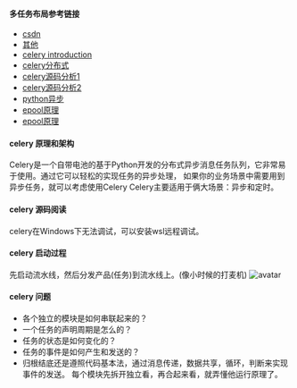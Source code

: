 #### 多任务布局参考链接

* [csdn](https://blog.csdn.net/weixin_39318540/article/details/80473021)
* [其他](https://niubidian.top/blog/show/40/)
* [celery introduction](https://www.fullstackpython.com/celery.html)
* [celery分布式](https://blog.csdn.net/Jmilk/article/details/78945622)
* [celery源码分析1](https://zhangchenchen.github.io/2018/07/03/deep-in-celery/)
* [celery源码分析2](https://liqiang.io/post/celery-source-analysis-worker-start-flow)
* [python异步](https://www.cnblogs.com/earendil/p/7411115.html)
* [epool原理](https://blog.csdn.net/qq_35433716/article/details/85345907)
* [epool原理](https://blog.csdn.net/mango_song/article/details/42643971)
#### celery 原理和架构
Celery是一个自带电池的基于Python开发的分布式异步消息任务队列，它非常易于使用。通过它可以轻松的实现任务的异步处理， 如果你的业务场景中需要用到异步任务，就可以考虑使用Celery
Celery主要适用于俩大场景：异步和定时。  

#### celery 源码阅读
celery在Windows下无法调试，可以安装wsl远程调试。

#### celery 启动过程
先启动流水线，然后分发产品(任务)到流水线上。(像小时候的打麦机)
![avatar](https://s2.ax1x.com/2019/07/31/eYlyDI.png)

#### celery 问题
* 各个独立的模块是如何串联起来的？
* 一个任务的声明周期是怎么的？
* 任务的状态是如何变化的？
* 任务的事件是如何产生和发送的？
* 归根结底还是遵照代码基本法，通过消息传递，数据共享，循环，判断来实现事件的发送。
每个模块先拆开独立看，再合起来看，就弄懂他运行原理了。
